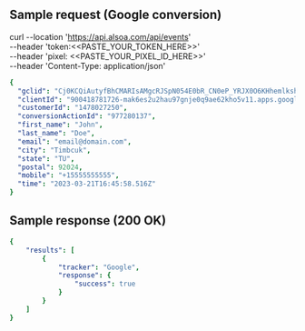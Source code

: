 ## Sample request (Google conversion)

curl --location 'https://api.alsoa.com/api/events' \
--header 'token:<<PASTE_YOUR_TOKEN_HERE>>' \
--header 'pixel: <<PASTE_YOUR_PIXEL_ID_HERE>>' \
--header 'Content-Type: application/json'

```yaml
{
  "gclid": "Cj0KCQiAutyfBhCMARIsAMgcRJSpN054E0bR_CN0eP_YRJX0O6KHhemlkshnX-h4FpxlptaPgYDJXK8aArX8EALw_wcB",
  "clientId": "900418781726-mak6es2u2hau97gnje0q9ae62kho5v11.apps.googleusercontent.com",
  "customerId": "1478027250",
  "conversionActionId": "977280137",
  "first_name": "John",
  "last_name": "Doe",
  "email": "email@domain.com",
  "city": "Timbcuk",
  "state": "TU",
  "postal": 92024,
  "mobile": "+15555555555",
  "time": "2023-03-21T16:45:58.516Z"
}
```

## Sample response (200 OK)

```yaml
{
    "results": [
        {
            "tracker": "Google",
            "response": {
                "success": true
            }
        }
    ]
}
```
